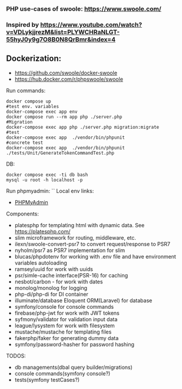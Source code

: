 ### PHP use-cases of swoole: https://www.swoole.com/
### Inspired by https://www.youtube.com/watch?v=VDLykjjrezM&list=PLYWCHRaNLGT-55hyJ0y9g7O8B0N8QrBmr&index=4

## Dockerization: 
- https://github.com/swoole/docker-swoole
- https://hub.docker.com/r/phpswoole/swoole

Run commands:
```
docker compose up
#test env. variables
docker-compose exec app env
docker compose run --rm app php ./server.php
#Migration
docker-compose exec app php ./server.php migration:migrate
#test
docker-compose exec app  ./vendor/bin/phpunit 
#concrete test
docker-compose exec app  ./vendor/bin/phpunit ./tests/Unit/GenerateTokenCommandTest.php
```
DB:
```
docker compose exec -ti db bash
mysql -u root -h localhost -p
```
Run phpmyadmin: ``
Local env links:
 - [PHPMyAdmin](http://localhost:8080/)

Components:
 - platesphp for templating html with dynamic data. See https://platesphp.com/
 - slim microframework for routing, middleware, etc.
 - ilexn/swoole-convert-psr7 to convert request/response to PSR7
 - nyholm/psr7 as PSR7 implementation for slim
 - blucas/phpdotenv for working with .env file and have environment variables autoloading
 - ramsey/uuid for work with uuids
 - psr/simle-cache interface(PSR-16) for caching
 - nesbot/carbon - for work with dates
 - monolog/monolog for logging
 - php-di/php-di for DI container
 - illuminate/database Eloquent ORM(Laravel) for database
 - symfony/console for console commands
 - firebase/php-jwt for work with JWT tokens
 - syfmony/validator for validation input data
 - league/lysystem for work with filesystem
 - mustache/mustache for templating files
 - fakerphp/faker for generating dummy data
 - symfony/password-hasher for password hashing

TODOS:
 - db managements(dbal query builder/migrations)
 - console commands(symfony console?)
 - tests(symfony testCases?)